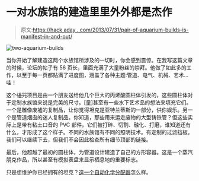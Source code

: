 # 一对水族馆的建造里里外外都是杰作

> 原文:[https://hack aday . com/2013/07/31/pair-of-aquarium-builds-is-manifest-in-and-out/](https://hackaday.com/2013/07/31/pair-of-aquarium-builds-are-masterpieces-inside-and-out/)

![two-aquarium-builds](../Images/551ab59a847787f676134303f8019403.png)

当你开始了解建造这两个水族馆所涉及的一切时，你会感到震惊。在我写这篇文章的时候，论坛的帖子有 56 页长，里面充满了大童粉丝的崇拜。他做了如此多的工作，以至于每一页都贴满了进度图，涵盖了各种主题:管道、电气、机械、艺术…哇！

这个~~诅咒~~项目是由一个朋友送给他几个巨大的丙烯酸圆柱体引发的，这些圆柱体对于定制水族馆来说是完美的尺寸。[童]甚至有一些水下艺术品的想法来填充它们。一个是雕像废墟的复制品，让你觉得坦克是亚特兰蒂斯的一部分，供你娱乐。另一个是管道烟囱的迷人复制品。你知道，那些用来运走废物的大型铸铁管？但这些实际上是带有粘土口音的 PVC 部件。它们被打碎、切割、融化、打磨，谁知道还有什么，才形成了这个样子。不同的水族馆有不同的照明技术。有定制的过滤挡板。我们可以继续下去，但我们不会因此检查所有细节顶部的链接。

最后，他超越了最初的圆柱体，为管道设计建造了自己的方形容器。这是一个蒸汽朋克作品，所以甚至有模拟表盘来显示栖息地的重要标志。

只是想维护你已经拥有的坦克？[造一个自动化学分配器](http://hackaday.com/2011/08/14/automated-aquarium-chemical-dispenser-is-extremely-precise/)怎么样。